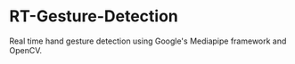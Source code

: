 # RT-Gesture-Detection
Real time hand gesture detection using Google's Mediapipe framework and OpenCV.
